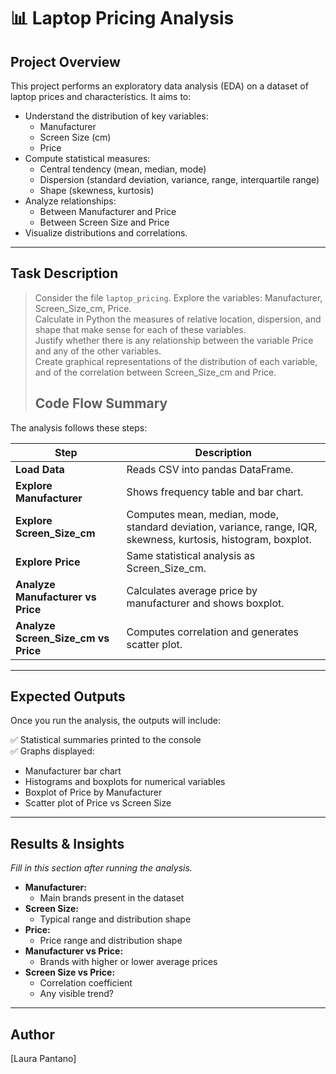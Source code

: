 # 📊 Laptop Pricing Analysis

## Project Overview

This project performs an exploratory data analysis (EDA) on a dataset of laptop prices and characteristics. It aims to:

- Understand the distribution of key variables:
  - Manufacturer
  - Screen Size (cm)
  - Price
- Compute statistical measures:
  - Central tendency (mean, median, mode)
  - Dispersion (standard deviation, variance, range, interquartile range)
  - Shape (skewness, kurtosis)
- Analyze relationships:
  - Between Manufacturer and Price
  - Between Screen Size and Price
- Visualize distributions and correlations.

---

## Task Description

> Consider the file `laptop_pricing`.
> Explore the variables: Manufacturer, Screen_Size_cm, Price.  
> Calculate in Python the measures of relative location, dispersion, and shape that make sense for each of these variables.  
> Justify whether there is any relationship between the variable Price and any of the other variables.  
> Create graphical representations of the distribution of each variable, and of the correlation between Screen_Size_cm and Price.
>
> ## Code Flow Summary

The analysis follows these steps:

| Step | Description |
|------|-------------|
| **Load Data** | Reads CSV into pandas DataFrame. |
| **Explore Manufacturer** | Shows frequency table and bar chart. |
| **Explore Screen_Size_cm** | Computes mean, median, mode, standard deviation, variance, range, IQR, skewness, kurtosis, histogram, boxplot. |
| **Explore Price** | Same statistical analysis as Screen_Size_cm. |
| **Analyze Manufacturer vs Price** | Calculates average price by manufacturer and shows boxplot. |
| **Analyze Screen_Size_cm vs Price** | Computes correlation and generates scatter plot. |

---

## Expected Outputs

Once you run the analysis, the outputs will include:

✅ Statistical summaries printed to the console  
✅ Graphs displayed:
- Manufacturer bar chart
- Histograms and boxplots for numerical variables
- Boxplot of Price by Manufacturer
- Scatter plot of Price vs Screen Size

---

## Results & Insights

_Fill in this section after running the analysis._

- **Manufacturer:**
    - Main brands present in the dataset
- **Screen Size:**
    - Typical range and distribution shape
- **Price:**
    - Price range and distribution shape
- **Manufacturer vs Price:**
    - Brands with higher or lower average prices
- **Screen Size vs Price:**
    - Correlation coefficient
    - Any visible trend?

---

## Author

[Laura Pantano]


